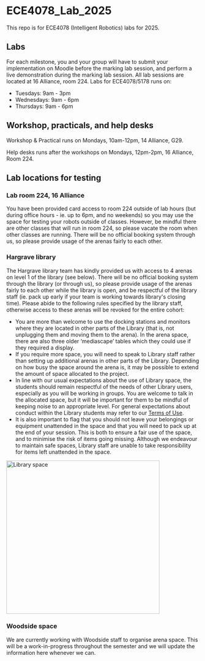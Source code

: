 # ECE4078_Lab_2025
This repo is for ECE4078 (Intelligent Robotics) labs for 2025.

## Labs

For each milestone, you and your group will have to submit your implementation on Moodle before the marking lab session, and perform a live demonstration during the marking lab session. All lab sessions are located at 16 Alliance, room 224. Labs for ECE4078/5178 runs on:
- Tuesdays: 9am - 3pm
- Wednesdays: 9am - 6pm
- Thursdays: 9am - 6pm

## Workshop, practicals, and help desks

Workshop & Practical runs on Mondays, 10am-12pm, 14 Alliance, G29.

Help desks runs after the workshops on Mondays, 12pm-2pm, 16 Alliance, Room 224. 

## Lab locations for testing

### Lab room 224, 16 Alliance

You have been provided card access to room 224 outside of lab hours (but during office hours - ie. up to 6pm, and no weekends) so you may use the space for testing your robots outside of classes. However, be mindful there are other classes that will run in room 224, so please vacate the room when other classes are running. There will be no official booking system through us, so please provide usage of the arenas fairly to each other.

### Hargrave library

The Hargrave library team has kindly provided us with access to 4 arenas on level 1 of the library (see below). There will be no official booking system through the library (or through us), so please provide usage of the arenas fairly to each other while the library is open, and be respectful of the library staff (ie. pack up early if your team is working towards library's closing time). Please abide to the following rules specified by the library staff, otherwise access to these arenas will be revoked for the entire cohort:
-  You are more than welcome to use the docking stations and monitors where they are located in other parts of the Library (that is, not unplugging them and moving them to the arena). In the arena space, there are also three older ‘mediascape’ tables which they could use if they required a display.
-  If you require more space, you will need to speak to Library staff rather than setting up additional arenas in other parts of the Library. Depending on how busy the space around the arena is, it may be possible to extend the amount of space allocated to the project.
-  In line with our usual expectations about the use of Library space, the students should remain respectful of the needs of other Library users, especially as you will be working in groups. You are welcome to talk in the allocated space, but it will be important for them to be mindful of keeping noise to an appropriate level. For general expectations about conduct within the Library students may refer to our [Terms of Use](https://www.monash.edu/library/about/terms).
-  It is also important to flag that you should not leave your belongings or equipment unattended in the space and that you will need to pack up at the end of your session. This is both to ensure a fair use of the space, and to minimise the risk of items going missing. Although we endeavour to maintain safe spaces, Library staff are unable to take responsibility for items left unattended in the space.

<img width="400" height="400" alt="Library space" src="https://github.com/user-attachments/assets/53ed4e8c-e130-4927-9786-a8205b17d9a3" />

### Woodside space

We are currently working with Woodside staff to organise arena space. This will be a work-in-progress throughout the semester and we will update the information here whenever we can. 



